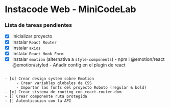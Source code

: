 # Instacode Web - MiniCodeLab

### Lista de tareas pendientes

- [x] Inicializar proyecto
- [x] Instalar `React Router` 
- [x] Instalar `axios`
- [x] Instalar `React Hook Form`
- [x] Instalar `emotion` (alternativa a `style-components`)
          - npm i @emotion/react @emotion/styled
          - Añadir config en el plugin de react

```

- [x] Crear design system sobre Emotion
     - Crear variables globales de CSS
     - Importar las fonts del proyecto Roboto (regular & bold)
- [x] Crear sistema de routing con react-router-dom
- [] Crear componente ruta protegida
- [] Autenticacion con la API